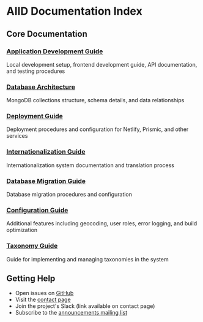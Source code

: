 # AIID Documentation Index

## Core Documentation

### [Application Development Guide](../gatsby-site/README.md)

Local development setup, frontend development guide, API documentation, and testing procedures

### [Database Architecture](DATABASE.md)

MongoDB collections structure, schema details, and data relationships

### [Deployment Guide](DEPLOYMENT.md)

Deployment procedures and configuration for Netlify, Prismic, and other services

### [Internationalization Guide](i18N.md)

Internationalization system documentation and translation process

### [Database Migration Guide](MIGRATIONS.md)

Database migration procedures and configuration

### [Configuration Guide](MISC.md)

Additional features including geocoding, user roles, error logging, and build optimization

### [Taxonomy Guide](TAXA.md)

Guide for implementing and managing taxonomies in the system

## Getting Help

- Open issues on [GitHub](https://github.com/responsible-ai-collaborative/aiid/issues)
- Visit the [contact page](https://incidentdatabase.ai/contact)
- Join the project's Slack (link available on contact page)
- Subscribe to the [announcements mailing list](https://groups.google.com/g/incidentsdb)
